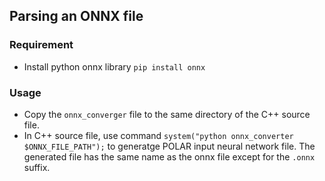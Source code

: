 ## Parsing an ONNX file

### Requirement

* Install python onnx library `pip install onnx`

### Usage
* Copy the `onnx_converger` file to the same directory of the C++ source file.
* In C++ source file, use command `system("python onnx_converter $ONNX_FILE_PATH");` to generatge POLAR input neural network file. The generated file has the same name as the onnx file except for the `.onnx` suffix.